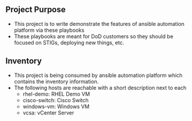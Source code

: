 ## Project Purpose
- This project is to write demonstrate the features of ansible automation platform via these playbooks
- These playbooks are meant for DoD customers so they should be focused on STIGs, deploying new things, etc.

## Inventory
- This project is being consumed by ansible automation platform which contains the inventory information.
- The following hosts are reachable with a short description next to each
    * rhel-demo: RHEL Demo VM
    * cisco-switch: Cisco Switch
    * windows-vm: Windows VM
    * vcsa: vCenter Server

